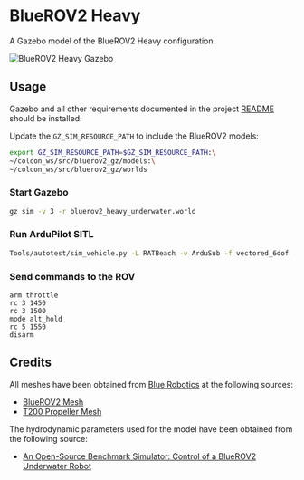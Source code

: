 # BlueROV2 Heavy

A Gazebo model of the BlueROV2 Heavy configuration.

![BlueROV2 Heavy Gazebo](/images/bluerov2_heavy.png)

## Usage

Gazebo and all other requirements documented in the project [README](/README.md) should
be installed.

Update the `GZ_SIM_RESOURCE_PATH` to include the BlueROV2 models:

~~~bash
export GZ_SIM_RESOURCE_PATH=$GZ_SIM_RESOURCE_PATH:\
~/colcon_ws/src/bluerov2_gz/models:\
~/colcon_ws/src/bluerov2_gz/worlds
~~~

### Start Gazebo

~~~bash
gz sim -v 3 -r bluerov2_heavy_underwater.world
~~~

### Run ArduPilot SITL

~~~bash
Tools/autotest/sim_vehicle.py -L RATBeach -v ArduSub -f vectored_6dof --model=JSON --out=udp:0.0.0.0:14550 --console
~~~

### Send commands to the ROV

~~~
arm throttle
rc 3 1450     
rc 3 1500
mode alt_hold
rc 5 1550
disarm
~~~

## Credits

All meshes have been obtained from [Blue Robotics](https://bluerobotics.com/) at the
following sources:

- [BlueROV2 Mesh](https://grabcad.com/library/bluerov2-1)
- [T200 Propeller Mesh](https://grabcad.com/library/bluerobotics-t200-thruster-1)

The hydrodynamic parameters used for the model have been obtained from the following
source:

- [An Open-Source Benchmark Simulator: Control of a BlueROV2 Underwater Robot](https://github.com/ROV-Simulator/ROV-Simulator)